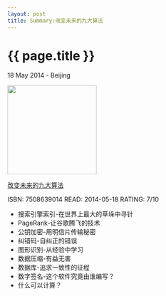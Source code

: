 ```yaml
---
layout: post
title: Summary:改变未来的九大算法
---
```


{{ page.title }}
================

<p class="meta">18 May 2014 - Beijing</p>
 
<img src="http://ec4.images-amazon.com/images/I/41br5d%2BtmUL._BO2,204,203,200_PIsitb-sticker-arrow-click,TopRight,35,-76_AA300_SH20_OU28_.jpg" width="200" />

[改变未来的九大算法](http://www.duokan.com/book/39764)


ISBN: 7508639014 READ: 2014-05-18 RATING: 7/10

- 搜索引擎索引-在世界上最大的草垛中寻针
- PageRank-让谷歌腾飞的技术
- 公钥加密-用明信片传输秘密
- 纠错码-自纠正的错误
- 图形识别-从经验中学习
- 数据压缩-有益无害
- 数据库-追求一致性的征程
- 数字签名-这个软件究竟由谁编写？
- 什么可以计算？
